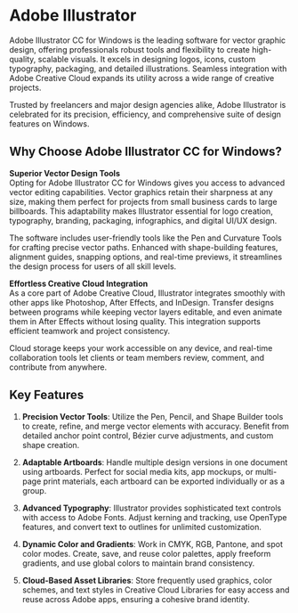 # Adobe Illustrator 
Adobe Illustrator CC for Windows is the leading software for vector graphic design, offering professionals robust tools and flexibility to create high-quality, scalable visuals. It excels in designing logos, icons, custom typography, packaging, and detailed illustrations. Seamless integration with Adobe Creative Cloud expands its utility across a wide range of creative projects.

Trusted by freelancers and major design agencies alike, Adobe Illustrator is celebrated for its precision, efficiency, and comprehensive suite of design features on Windows.

## **Why Choose Adobe Illustrator CC for Windows?**

**Superior Vector Design Tools**  
Opting for Adobe Illustrator CC for Windows gives you access to advanced vector editing capabilities. Vector graphics retain their sharpness at any size, making them perfect for projects from small business cards to large billboards. This adaptability makes Illustrator essential for logo creation, typography, branding, packaging, infographics, and digital UI/UX design.

The software includes user-friendly tools like the Pen and Curvature Tools for crafting precise vector paths. Enhanced with shape-building features, alignment guides, snapping options, and real-time previews, it streamlines the design process for users of all skill levels.

**Effortless Creative Cloud Integration**  
As a core part of Adobe Creative Cloud, Illustrator integrates smoothly with other apps like Photoshop, After Effects, and InDesign. Transfer designs between programs while keeping vector layers editable, and even animate them in After Effects without losing quality. This integration supports efficient teamwork and project consistency.

Cloud storage keeps your work accessible on any device, and real-time collaboration tools let clients or team members review, comment, and contribute from anywhere.


## **Key Features**

1.  **Precision Vector Tools**: Utilize the Pen, Pencil, and Shape Builder tools to create, refine, and merge vector elements with accuracy. Benefit from detailed anchor point control, Bézier curve adjustments, and custom shape creation.

2.  **Adaptable Artboards**: Handle multiple design versions in one document using artboards. Perfect for social media kits, app mockups, or multi-page print materials, each artboard can be exported individually or as a group.

3.  **Advanced Typography**: Illustrator provides sophisticated text controls with access to Adobe Fonts. Adjust kerning and tracking, use OpenType features, and convert text to outlines for unlimited customization.

4.  **Dynamic Color and Gradients**: Work in CMYK, RGB, Pantone, and spot color modes. Create, save, and reuse color palettes, apply freeform gradients, and use global colors to maintain brand consistency.

5.  **Cloud-Based Asset Libraries**: Store frequently used graphics, color schemes, and text styles in Creative Cloud Libraries for easy access and reuse across Adobe apps, ensuring a cohesive brand identity.

